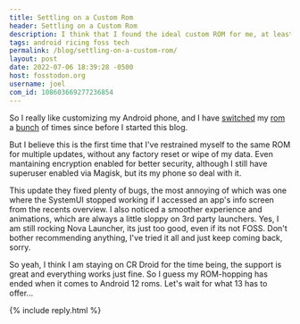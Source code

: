 ```yaml
---
title: Settling on a Custom Rom
header: Settling on a Custom Rom
description: I think that I found the ideal custom ROM for me, at least until Android 13 comes out, and the process begins all over again
tags: android ricing foss tech
permalink: /blog/settling-on-a-custom-rom/
layout: post
date: 2022-07-06 18:39:28 -0500
host: fosstodon.org
username: joel
com_id: 108603669277236854
---
```


So I really like customizing my Android phone, and I have [switched](https://joelchrono12.xyz/blog/changing-android-rom/) my [rom](https://joelchrono12.xyz/blog/changing-my-workflow/) a [bunch](https://joelchrono12.xyz/blog/android-12/) of times since before I started this blog.

But I believe this is the first time that I've restrained myself to the same ROM for multiple updates, without any factory reset or wipe of my data. Even mantaining encryption enabled for better security, although I still have superuser enabled via Magisk, but its my phone so deal with it.

This update they fixed plenty of bugs, the most annoying of which was one where the SystemUI stopped working if I accessed an app's info screen from the recents overview. I also noticed a smoother experience and animations, which are always a little sloppy on 3rd party launchers. Yes, I am still rocking Nova Launcher, its just too good, even if its not FOSS. Don't bother recommending anything, I've tried it all and just keep coming back, sorry.

So yeah, I think I am staying on CR Droid for the time being, the support is great and everything works just fine. So I guess my ROM-hopping has ended when it comes to Android 12 roms. Let's wait for what 13 has to offer...

{% include reply.html %}
